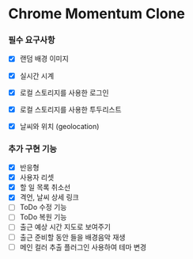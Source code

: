 # Chrome Momentum Clone

### 필수 요구사항  
- [x] 랜덤 배경 이미지  
- [x] 실시간 시계  
- [x] 로컬 스토리지를 사용한 로그인  
- [x] 로컬 스토리지를 사용한 투두리스트  
- [x] 날씨와 위치 (geolocation)  


### 추가 구현 기능  
- [x] 반응형
- [x] 사용자 리셋  
- [x] 할 일 목록 취소선  
- [x] 격언, 날씨 상세 링크  
- [ ] ToDo 수정 기능  
- [ ] ToDo 복원 기능  
- [ ] 출근 예상 시간 지도로 보여주기  
- [ ] 출근 준비할 동안 들을 배경음악 재생  
- [ ] 메인 컬러 추출 플러그인 사용하여 테마 변경